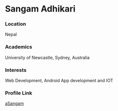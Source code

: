# Sangam Adhikari

### Location

Nepal

### Academics

University of Newcastle, Sydney, Australia

### Interests

Web Development, Android App development and IOT

### Profile Link

[aSangam](https://github.com/asangam)
